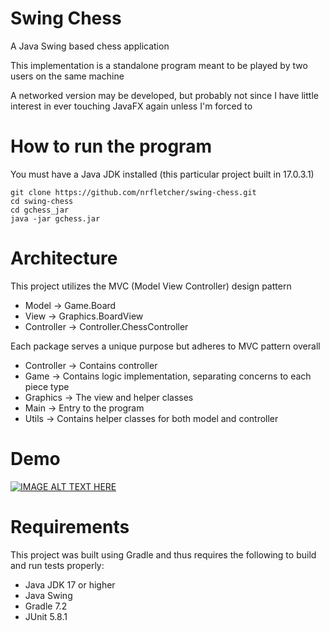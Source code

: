 # Swing Chess
A Java Swing based chess application

This implementation is a standalone program meant to be played by two users on the same machine

A networked version may be developed, but probably not since I have little interest in ever touching JavaFX again unless I'm forced to
# How to run the program
You must have a Java JDK installed (this particular project built in 17.0.3.1)
```
git clone https://github.com/nrfletcher/swing-chess.git
cd swing-chess
cd gchess_jar
java -jar gchess.jar
```
# Architecture
This project utilizes the MVC (Model View Controller) design pattern
* Model -> Game.Board
* View -> Graphics.BoardView
* Controller -> Controller.ChessController

Each package serves a unique purpose but adheres to MVC pattern overall
* Controller -> Contains controller
* Game -> Contains logic implementation, separating concerns to each piece type
* Graphics -> The view and helper classes
* Main -> Entry to the program
* Utils -> Contains helper classes for both model and controller

# Demo 
[![IMAGE ALT TEXT HERE](https://img.youtube.com/vi/L1fNI0Gi7kI/0.jpg)](https://www.youtube.com/watch?v=L1fNI0Gi7kI)

# Requirements
This project was built using Gradle and thus requires the following to build and run tests properly:
* Java JDK 17 or higher
* Java Swing
* Gradle 7.2
* JUnit 5.8.1

